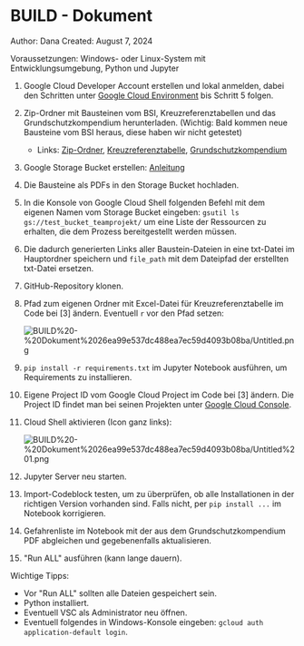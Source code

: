 # BUILD - Dokument

Author: Dana
Created: August 7, 2024

Voraussetzungen: Windows- oder Linux-System mit Entwicklungsumgebung, Python und Jupyter

1. Google Cloud Developer Account erstellen und lokal anmelden, dabei den Schritten unter [Google Cloud Environment](https://cloud.google.com/vertex-ai/docs/start/cloud-environment?hl=de) bis Schritt 5 folgen.
2. Zip-Ordner mit Bausteinen vom BSI, Kreuzreferenztabellen und das Grundschutzkompendium herunterladen. (Wichtig: Bald kommen neue Bausteine vom BSI heraus, diese haben wir nicht getestet)
    - Links: [Zip-Ordner](https://www.bsi.bund.de/SharedDocs/Downloads/DE/BSI/Grundschutz/IT-GS-Kompendium_Einzel_PDFs_2023/Zip_Datei_Edition_2023.html), [Kreuzreferenztabelle](https://www.bsi.bund.de/SharedDocs/Downloads/DE/BSI/Grundschutz/Kompendium/krt2023_Excel.html), [Grundschutzkompendium](https://www.bsi.bund.de/SharedDocs/Downloads/DE/BSI/Grundschutz/Kompendium/IT_Grundschutz_Kompendium_Edition2023.pdf?__blob=publicationFile&v=4#download=1)
3. Google Storage Bucket erstellen: [Anleitung](https://cloud.google.com/storage/docs/creating-buckets?hl=de)
4. Die Bausteine als PDFs in den Storage Bucket hochladen.
5. In die Konsole von Google Cloud Shell folgenden Befehl mit dem eigenen Namen vom Storage Bucket eingeben: `gsutil ls gs://test_bucket_teamprojekt/` um eine Liste der Ressourcen zu erhalten, die dem Prozess bereitgestellt werden müssen.
6. Die dadurch generierten Links aller Baustein-Dateien in eine txt-Datei im Hauptordner speichern und `file_path` mit dem Dateipfad der erstellten txt-Datei ersetzen.
7. GitHub-Repository klonen.
8. Pfad zum eigenen Ordner mit Excel-Datei für Kreuzreferenztabelle im Code bei [3] ändern. Eventuell `r` vor den Pfad setzen:
    
    ![BUILD%20-%20Dokument%2026ea99e537dc488ea7ec59d4093b08ba/Untitled.png](BUILD%20-%20Dokument%2026ea99e537dc488ea7ec59d4093b08ba/Untitled.png)
    
9. `pip install -r requirements.txt` im Jupyter Notebook ausführen, um Requirements zu installieren.
10. Eigene Project ID vom Google Cloud Project im Code bei [3] ändern. Die Project ID findet man bei seinen Projekten unter [Google Cloud Console](https://console.cloud.google.com/).
11. Cloud Shell aktivieren (Icon ganz links):
    
    ![BUILD%20-%20Dokument%2026ea99e537dc488ea7ec59d4093b08ba/Untitled%201.png](BUILD%20-%20Dokument%2026ea99e537dc488ea7ec59d4093b08ba/Untitled%201.png)
    
12. Jupyter Server neu starten.
13. Import-Codeblock testen, um zu überprüfen, ob alle Installationen in der richtigen Version vorhanden sind. Falls nicht, per `pip install ...` im Notebook korrigieren.
14. Gefahrenliste im Notebook mit der aus dem Grundschutzkompendium PDF abgleichen und gegebenenfalls aktualisieren.
15. "Run ALL" ausführen (kann lange dauern).

Wichtige Tipps:

- Vor "Run ALL" sollten alle Dateien gespeichert sein.
- Python installiert.
- Eventuell VSC als Administrator neu öffnen.
- Eventuell folgendes in Windows-Konsole eingeben: `gcloud auth application-default login`.